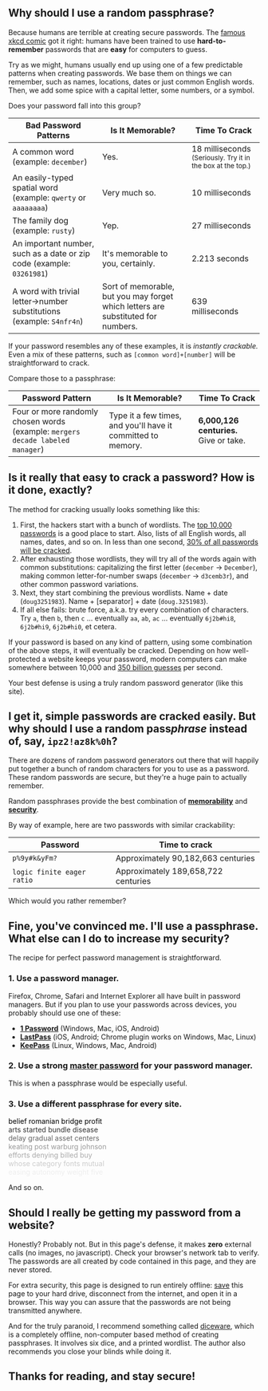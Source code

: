 
## Why should I use a random passphrase?

Because humans are terrible at creating secure passwords. The [famous xkcd comic][1] got it right: humans have been trained to use <b>hard-to-remember</b> passwords that are <b>easy</b> for computers to guess.

[1]: http://xkcd.com/936/

Try as we might, humans usually end up using one of a few predictable patterns when creating passwords. We base them on things we can remember, such as names, locations, dates or just common English words. Then, we add some spice with a capital letter, some numbers, or a symbol.

Does your password fall into this group?

| Bad Password Patterns | Is It Memorable?  | Time To Crack  |
| ------------- |---------------| ------|
| A common word (example: `december`)| Yes. | 18 milliseconds <small>(Seriously. Try it in the box at the top.)</small> |
| An easily-typed spatial word (example: `qwerty` or `aaaaaaaa`)| Very much so. | 10 milliseconds |
| The family dog (example: `rusty`) | Yep. | 27 milliseconds |
| An important number, such as a date or zip code (example: `03261981`)| It's memorable to you, certainly. | 2.213 seconds |
| A word with trivial letter→number substitutions (example: `S4nfr4n`)| Sort of memorable, but you may forget which letters are substituted for numbers.| 639 milliseconds|

If your password resembles any of these examples, it is _instantly crackable._ Even a mix of these patterns, such as `[common word]+[number]` will be straightforward to crack.

Compare those to a passphrase:

| Password Pattern | Is It Memorable?  | Time To Crack  |
| ------------- |---------------| ------|
| Four or more randomly chosen words (example: `mergers decade labeled manager`) | Type it a few times, and you'll have it committed to memory. | **6,000,126 centuries.** Give or take. |


## Is it really that easy to crack a password? How is it done, exactly?

The method for cracking usually looks something like this:

1. First, the hackers start with a bunch of wordlists. The [top 10,000 passwords][pwd] is a good place to start. Also, lists of all English words, all names, dates, and so on. In less than one second, [30% of all passwords will be cracked](https://xato.net/passwords/more-top-worst-passwords/).
2. After exhausting those wordlists, they will try all of the words again with common substitutions: capitalizing the first letter (`december` → `December`), making common letter-for-number swaps (`december` → `d3cemb3r`), and other common password variations.
3. Next, they start combining the previous wordlists. Name + date (`doug3251983`). Name + [separator] + date (`doug.3251983`).
4. If all else fails: brute force, a.k.a. try every combination of characters. Try `a`, then `b`, then `c` ... eventually `aa`, `ab`, `ac` ... eventually `6j2b#hi8`, `6j2b#hi9`, `6j2b#hi0`, et cetera.

If your password is based on any kind of pattern, using some combination of the above steps, it will eventually be cracked. Depending on how well-protected a website keeps your password, modern computers can make somewhere between 10,000 and [350 billion guesses](http://arstechnica.com/security/2012/12/25-gpu-cluster-cracks-every-standard-windows-password-in-6-hours/) per second.

Your best defense is using a truly random password generator (like this site).

[pwd]: https://xato.net/passwords/more-top-worst-passwords/
[guesses]: http://arstechnica.com/security/2012/12/25-gpu-cluster-cracks-every-standard-windows-password-in-6-hours/

## I get it, simple passwords are cracked easily. But why should I use a random pass*phrase* instead of, say, `ipz2!az8k%0h`?

There are dozens of random password generators out there that will happily put together a bunch of random characters for you to use as a password. These random passwords are secure, but they're a huge pain to actually remember.

Random passphrases provide the best combination of **<u>memorability</u>** and **<u>security</u>**.

By way of example, here are two passwords with similar crackability:

|Password|Time to crack|
|--------|-------------|
|`p%9y#k&yFm?`| Approximately 90,182,663 centuries|
|`logic finite eager ratio`|Approximately 189,658,722 centuries|

Which would you rather remember?

## Fine, you've convinced me. I'll use a passphrase. What else can I do to increase my security?

The recipe for perfect password management is straightforward.

### 1. Use a password manager.

Firefox, Chrome, Safari and Internet Explorer all have built in password managers. But if you plan to use your passwords across devices, you probably should use one of these:

* [**1 Password**][1p] (Windows, Mac, iOS, Android)
* [**LastPass**][lp] (iOS, Android; Chrome plugin works on Windows, Mac, Linux)
* [**KeePass**][kp] (Linux, Windows, Mac, Android)

[1p]: https://agilebits.com/onepassword
[lp]: https://lastpass.com/
[kp]: http://keepass.info/

### 2. Use a strong <u>master password</u> for your password manager.

This is when a passphrase would be especially useful.

### 3. Use a different passphrase for every site.

<span style="color: #000;">belief romanian bridge profit</span>  
<span style="color: #333;">arts started bundle disease</span>  
<span style="color: #666;">delay gradual asset centers</span>  
<span style="color: #999;">keating post warburg johnson</span>  
<span style="color: #AAA;">efforts denying billed buy</span>  
<span style="color: #CCC;">whose category fonts mutual</span>  
<span style="color: #EEE;">easing autonomy weight five</span>

And so on.

## Should I really be getting my password from a website?

Honestly? Probably not. But in this page's defense, it makes **zero** external calls (no images, no javascript). Check your browser's network tab to verify. The passwords are all created by code contained in this page, and they are never stored.

For extra security, this page is designed to run entirely offline: <a href="/generate_passphrase.html" download>save</a> this page to your hard drive, disconnect from the internet, and open it in a browser. This way you can assure that the passwords are not being transmitted anywhere.

And for the truly paranoid, I recommend something called [diceware](http://world.std.com/~reinhold/diceware.html), which is a completely offline, non-computer based method of creating passphrases. It involves six dice, and a printed wordlist. The author also recommends you close your blinds while doing it.

## Thanks for reading, and stay secure!
